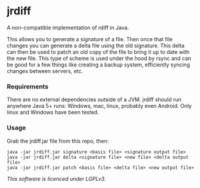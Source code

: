 jrdiff
=======

A non-compatible implementation of rdiff in Java.

This allows you to generate a signature of a file. Then once that file changes you can generate a delta file using the old signature. This delta can then be used to patch an old copy of the file to bring it up to date with the new file. This type of scheme is used under the hood by rsync and can be good for a few things like creating a backup system, efficiently syncing changes between servers, etc.

### Requirements ###
There are no external dependencies outside of a JVM. jrdiff should run anywhere Java 5+ runs: Windows, mac, linux, probably even Android. Only linux and Windows have been tested.

### Usage ###
Grab the jrdiff.jar file from this repo, then:
```
java -jar jrdiff.jar signature <basis file> <signature output file>
java -jar jrdiff.jar delta <signature file> <new file> <delta output file>
java -jar jrdiff.jar patch <basis file> <delta file> <new output file>
```





*This software is licenced under LGPLv3.*
